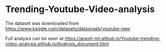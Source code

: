 # Trending-Youtube-Video-analysis

The dataset was downloaded from https://www.kaggle.com/datasets/datasnaek/youtube-new

Full analysis can be seen at  https://anesh-ml.github.io/Youtube-trending-video-analysis.github.io/Analysis_document.html





